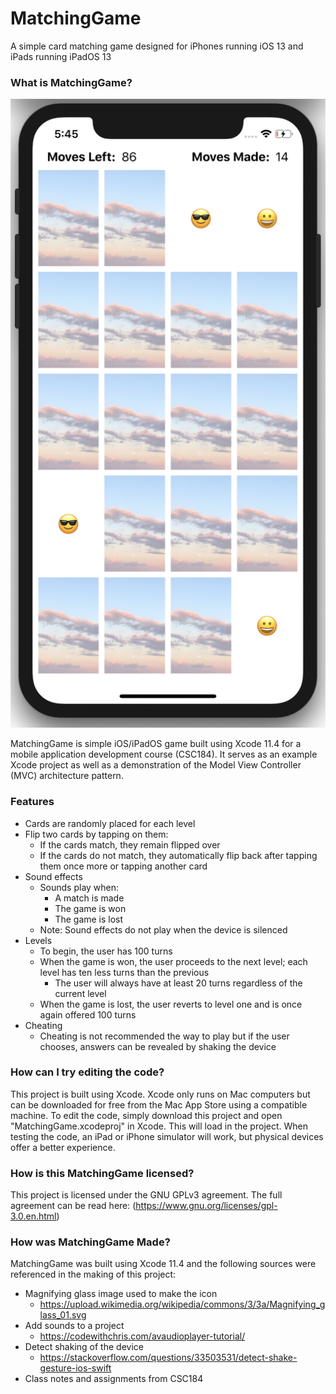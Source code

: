 # MatchingGame
A simple card matching game designed for iPhones running iOS 13 and iPads running iPadOS 13

### What is MatchingGame?

![Game_Screenshot](Screenshots/Screenshot.png)

MatchingGame is simple iOS/iPadOS game built using Xcode 11.4 for a mobile application development course (CSC184). It serves as an example Xcode project as well as a demonstration of the Model View Controller (MVC) architecture pattern. 

### Features
* Cards are randomly placed for each level
* Flip two cards by tapping on them:
  * If the cards match, they remain flipped over
  * If the cards do not match, they automatically flip back after tapping them once more or tapping another card
* Sound effects
  * Sounds play when: 
    * A match is made
    * The game is won
    * The game is lost
  * Note: Sound effects do not play when the device is silenced
* Levels
  * To begin, the user has 100 turns
  * When the game is won, the user proceeds to the next level; each level has ten less turns than the previous
    * The user will always have at least 20 turns regardless of the current level
  * When the game is lost, the user reverts to level one and is once again offered 100 turns
* Cheating
  * Cheating is not recommended the way to play but if the user chooses, answers can be revealed by shaking the device
  
### How can I try editing the code?
This project is built using Xcode. Xcode only runs on Mac computers but can be downloaded for free from the Mac App Store using a compatible machine. To edit the code, simply download this project and open "MatchingGame.xcodeproj" in Xcode. This will load in the project. When testing the code, an iPad or iPhone simulator will work, but physical devices offer a better experience.

### How is this MatchingGame licensed?
This project is licensed under the GNU GPLv3 agreement. The full agreement can be read here: (https://www.gnu.org/licenses/gpl-3.0.en.html)

### How was MatchingGame Made?
MatchingGame was built using Xcode 11.4 and the following sources were referenced in the making of this project:
* Magnifying glass image used to make the icon
  * https://upload.wikimedia.org/wikipedia/commons/3/3a/Magnifying_glass_01.svg
* Add sounds to a project
  * https://codewithchris.com/avaudioplayer-tutorial/
* Detect shaking of the device
  * https://stackoverflow.com/questions/33503531/detect-shake-gesture-ios-swift
* Class notes and assignments from CSC184
